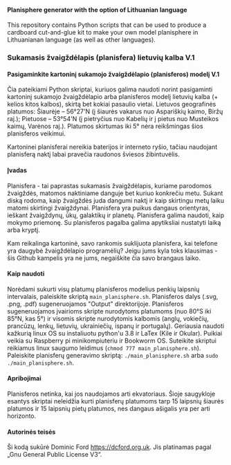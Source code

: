 #### Planisphere generator with the option of Lithuanian language

This repository contains Python scripts that can be used to produce a cardboard cut-and-glue kit to make your own model planisphere in Lithuanianan language (as well as other languages).

### Sukamasis žvaigždėlapis (planisfera) lietuvių kalba V.1

#### Pasigaminkite kartoninį sukamojo žvaigždėlapio (planisferos) modelį V.1

Čia pateikiami Python skriptai, kuriuos galima naudoti norint pasigaminti kartoninį sukamojo žvaigždėlapio arba planisferos modelį lietuvių kalba (+ kelios kitos kalbos), skirtą bet kokiai pasaulio vietai. Lietuvos geografinės platumos: Šiaurėje – 56°27'N (į šiaurės vakarus nuo Aspariškių kaimo, Biržų raj.); Pietuose – 53°54'N (į pietryčius nuo Kabelių ir į pietus nuo Musteikos kaimų, Varėnos raj.). Platumos skirtumas iki 5° nėra reikšmingas šios planisferos veikimui. 

Kartoninei planisferai nereikia baterijos ir interneto ryšio, tačiau naudojant planisferą naktį labai pravečia raudonos šviesos žibintuvėlis.

#### Įvadas

Planisfera - tai paprastas sukamasis žvaigždėlapis, kuriame parodomos žvaigždės, matomos naktiniame danguje bet kuriuo konkrečiu metu. Sukant diską rodoma, kaip žvaigždės juda dangumi naktį ir kaip skirtingu metų laiku matomi skirtingi žvaigždynai. Planisfera yra puikus dangaus orientyras, ieškant žvaigždynų, ūkų, galaktikų ir planetų. Planisfera galima naudoti, kaip mokymo priemonę. Su planisferos pagalba galima apytiksliai nustatyti laiką arba kryptį. 

Kam reikalinga kartoninė, savo rankomis suklijuota planisfera, kai telefone yra daugybė žvaigždėlapio programėlių? Jeigu jums kyla toks klausimas - šis Github kampelis yra ne jums, negaiškite čia savo brangaus laiko.

#### Kaip naudoti

Norėdami sukurti visų platumų planisferos modelius penkių laipsnių intervalais, paleiskite skriptą `main_planisphere.sh`. Planisferos dalys (.svg, .png, .pdf) sugeneruojamos "Output" direktorijoje. Planisferos sugeneruojamos įvairioms skripte nurodytoms platumoms (nuo 80°S iki 85°N, kas 5°) ir visomis skripte nurodytomis kalbomis (anglų, vokiečių, prancūzų, lenkų, lietuvių, ukrainiečių,  ispanų ir portugalų). Geriausia naudoti kažkurią linux OS su instaliuotu python'u 3.8 ir LaTex (Kile ir Okular). Puikiai veikia su Raspberry pi minikompiuteriu ir Bookworm OS. Suteikite skriptui reikiamus linux saugumo leidimus (`chmod 777 main_planisphere.sh`). Paleiskite planisferų generavimo skriptą:  `./main_planisphere.sh` arba `sudo ./main_planisphere.sh`.

#### Apribojimai

Planisferos netinka, kai jos naudojamos arti ekvatoriaus. Šioje saugykloje esantys skriptai neleidžia kurti planisferų platumoms tarp 15 laipsnių šiaurės platumos ir 15 laipsnių pietų platumos, nes dangaus ašigalis yra per arti horizonto.

#### Autorinės teisės

Ši kodą sukūrė Dominic Ford <https://dcford.org.uk>. Jis platinamas pagal „Gnu General Public License V3“.

